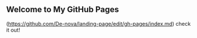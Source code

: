 ## Welcome to My GitHub Pages

(https://github.com/De-nova/landing-page/edit/gh-pages/index.md) 
check it out!

